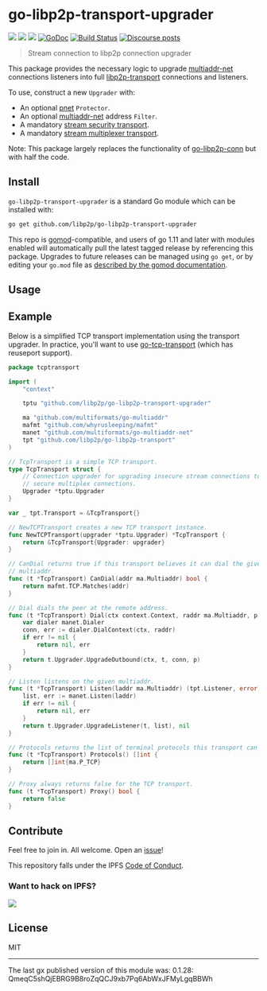 # go-libp2p-transport-upgrader

[![](https://img.shields.io/badge/made%20by-Protocol%20Labs-blue.svg?style=flat-square)](https://protocol.ai)
[![](https://img.shields.io/badge/project-libp2p-yellow.svg?style=flat-square)](https://libp2p.io/)
[![](https://img.shields.io/badge/freenode-%23libp2p-yellow.svg?style=flat-square)](http://webchat.freenode.net/?channels=%23libp2p)
[![GoDoc](https://godoc.org/github.com/libp2p/go-libp2p-transport-upgrader?status.svg)](https://godoc.org/github.com/libp2p/go-libp2p-transport-upgrader)
[![Build Status](https://travis-ci.org/libp2p/go-libp2p-transport-upgrader.svg?branch=master)](https://travis-ci.org/libp2p/go-libp2p-transport-upgrader)
[![Discourse posts](https://img.shields.io/discourse/https/discuss.libp2p.io/posts.svg)](https://discuss.libp2p.io)

> Stream connection to libp2p connection upgrader

This package provides the necessary logic to upgrade [multiaddr-net][manet] connections listeners into full [libp2p-transport][tpt] connections and listeners.

To use, construct a new `Upgrader` with:

* An optional [pnet][pnet] `Protector`.
* An optional [multiaddr-net][manet] address `Filter`.
* A mandatory [stream security transport][ss].
* A mandatory [stream multiplexer transport][smux].

[tpt]: https://github.com/libp2p/go-libp2p-transport
[manet]: https://github.com/multiformats/go-multiaddr-net
[ss]: https://github.com/libp2p/go-conn-security
[smux]: https://github.com/libp2p/go-stream-muxer
[pnet]: https://github.com/libp2p/go-libp2p-interface-pnet

Note: This package largely replaces the functionality of [go-libp2p-conn](https://github.com/libp2p/go-libp2p-conn) but with half the code.

## Install

`go-libp2p-transport-upgrader` is a standard Go module which can be installed with:

```sh
go get github.com/libp2p/go-libp2p-transport-upgrader
```

This repo is [gomod](https://github.com/golang/go/wiki/Modules)-compatible, and users of
go 1.11 and later with modules enabled will automatically pull the latest tagged release
by referencing this package. Upgrades to future releases can be managed using `go get`,
or by editing your `go.mod` file as [described by the gomod documentation](https://github.com/golang/go/wiki/Modules#how-to-upgrade-and-downgrade-dependencies).

## Usage

## Example

Below is a simplified TCP transport implementation using the transport upgrader. In practice, you'll want to use [go-tcp-transport](https://github.com/libp2p/go-tcp-transport) (which has reuseport support).

```go
package tcptransport

import (
	"context"

	tptu "github.com/libp2p/go-libp2p-transport-upgrader"

	ma "github.com/multiformats/go-multiaddr"
	mafmt "github.com/whyrusleeping/mafmt"
	manet "github.com/multiformats/go-multiaddr-net"
	tpt "github.com/libp2p/go-libp2p-transport"
)

// TcpTransport is a simple TCP transport.
type TcpTransport struct {
	// Connection upgrader for upgrading insecure stream connections to
	// secure multiplex connections.
	Upgrader *tptu.Upgrader
}

var _ tpt.Transport = &TcpTransport{}

// NewTCPTransport creates a new TCP transport instance.
func NewTCPTransport(upgrader *tptu.Upgrader) *TcpTransport {
	return &TcpTransport{Upgrader: upgrader}
}

// CanDial returns true if this transport believes it can dial the given
// multiaddr.
func (t *TcpTransport) CanDial(addr ma.Multiaddr) bool {
	return mafmt.TCP.Matches(addr)
}

// Dial dials the peer at the remote address.
func (t *TcpTransport) Dial(ctx context.Context, raddr ma.Multiaddr, p peer.ID) (tpt.Conn, error) {
    var dialer manet.Dialer
    conn, err := dialer.DialContext(ctx, raddr)
	if err != nil {
		return nil, err
	}
	return t.Upgrader.UpgradeOutbound(ctx, t, conn, p)
}

// Listen listens on the given multiaddr.
func (t *TcpTransport) Listen(laddr ma.Multiaddr) (tpt.Listener, error) {
	list, err := manet.Listen(laddr)
	if err != nil {
		return nil, err
	}
	return t.Upgrader.UpgradeListener(t, list), nil
}

// Protocols returns the list of terminal protocols this transport can dial.
func (t *TcpTransport) Protocols() []int {
	return []int{ma.P_TCP}
}

// Proxy always returns false for the TCP transport.
func (t *TcpTransport) Proxy() bool {
	return false
}
```

## Contribute

Feel free to join in. All welcome. Open an [issue](https://github.com/libp2p/go-libp2p-transport-upgrader/issues)!

This repository falls under the IPFS [Code of Conduct](https://github.com/libp2p/community/blob/master/code-of-conduct.md).

### Want to hack on IPFS?

[![](https://cdn.rawgit.com/jbenet/contribute-ipfs-gif/master/img/contribute.gif)](https://github.com/ipfs/community/blob/master/contributing.md)

## License

MIT

---

The last gx published version of this module was: 0.1.28: QmeqC5shQjEBRG9B8roZqQCJ9xb7Pq6AbWxJFMyLgqBBWh
